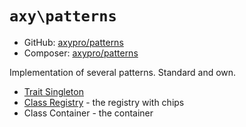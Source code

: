 # `axy\patterns`

* GitHub: [axypro/patterns](https://github.com/axypro/patterns)
* Composer: [axypro/patterns](https://packagist.org/packages/axy/patterns)

Implementation of several patterns.
Standard and own.

* [Trait Singleton](Singleton.md)
* [Class Registry](Registry.md) - the registry with chips
* Class Container - the container
